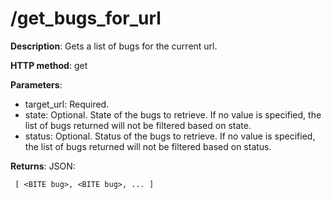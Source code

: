 # /get\_bugs\_for\_url #
**Description**: Gets a list of bugs for the current url.

**HTTP method**: get

**Parameters**:

  * target\_url: Required.
  * state: Optional.  State of the bugs to retrieve. If no value is specified, the list of bugs returned will not be filtered based on state.
  * status: Optional. Status of the bugs to retrieve. If no value is specified, the list of bugs returned will not be filtered based on status.

**Returns**: JSON:
```
 [ <BITE bug>, <BITE bug>, ... ]
```